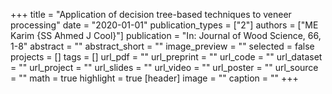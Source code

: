 +++
title = "Application of decision tree-based techniques to veneer processing"
date = "2020-01-01"
publication_types = ["2"]
authors = ["ME Karim {SS Ahmed J Cool}"]
publication = "In: Journal of Wood Science, 66, 1-8"
abstract = ""
abstract_short = ""
image_preview = ""
selected = false
projects = []
tags = []
url_pdf = ""
url_preprint = ""
url_code = ""
url_dataset = ""
url_project = ""
url_slides = ""
url_video = ""
url_poster = ""
url_source = ""
math = true
highlight = true
[header]
image = ""
caption = ""
+++
